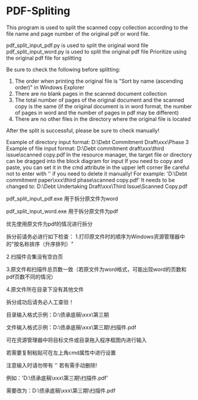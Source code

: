 # PDF-Spliting
This program is used to split the scanned copy collection according to the file name and page number of the original pdf or word file.

pdf_split_input_pdf.py is used to split the original word file
pdf_split_input_word.py is used to split the original pdf file
Prioritize using the original pdf file for splitting

Be sure to check the following before splitting:
1. The order when printing the original file is "Sort by name (ascending order)" in Windows Explorer
2. There are no blank pages in the scanned document collection
3. The total number of pages of the original document and the scanned copy is the same (if the original document is in word format, the number of pages in word and the number of pages in pdf may be different)
4. There are no other files in the directory where the original file is located

After the split is successful, please be sure to check manually!

Example of directory input format: D:\Debt Commitment Draft\xxx\Phase 3
Example of file input format: D:\Debt commitment draft\xxx\third issue\scanned copy.pdf
In the resource manager, the target file or directory can be dragged into the block diagram for input
If you need to copy and paste, you can set it in the cmd attribute in the upper left corner
Be careful not to enter with '' if you need to delete it manually!
For example: 'D:\Debt commitment paper\xxx\third phase\scanned copy.pdf'
It needs to be changed to: D:\Debt Undertaking Draft\xxx\Third Issue\Scanned Copy.pdf

pdf_split_input_pdf.exe 用于拆分原文件为word

pdf_split_input_word.exe 用于拆分原文件为pdf

优先使用原文件为pdf的情况进行拆分

拆分前请务必进行如下检查：
1.打印原文件时的顺序为Windows资源管理器中的"按名称排序（升序排列）"

2.扫描件合集没有空白页

3.原文件和扫描件总页数一致（若原文件为word格式，可能出现word的页数和pdf页数不同的情况）

4.原文件所在目录下没有其他文件

拆分成功后请务必人工查验！

目录输入格式示例：D:\债承底稿\xxx\第三期

文件输入格式示例：D:\债承底稿\xxx\第三期\扫描件.pdf

可在资源管理器中将目标文件或目录拖入程序框图内进行输入

若需要复制粘贴可在左上角cmd属性中进行设置

注意输入时请勿带有 '' 若有需手动删除!

例如：'D:\债承底稿\xxx\第三期\扫描件.pdf'

需要改为：D:\债承底稿\xxx\第三期\扫描件.pdf
